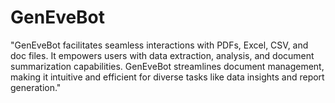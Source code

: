 # GenEveBot
"GenEveBot facilitates seamless interactions with PDFs, Excel, CSV, and doc files. It empowers users with data extraction, analysis, and document summarization capabilities. GenEveBot streamlines document management, making it intuitive and efficient for diverse tasks like data insights and report generation."

